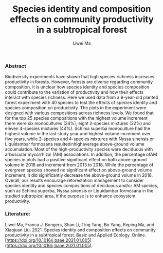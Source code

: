 ﻿---
layout: post
title:  "Species identity and composition effects on community productivity in a subtropical forest"
author: Liwei Ma
categories: [ Article ]
image: assets/projects/LM1.jpg
tags: featured
---
### Abstract
Biodiversity experiments have shown that high species richness increases productivity in forests. However, forests are diverse regarding community composition. It is unclear how species identity and species composition could contribute to the variation of productivity and how their effects interact with species richness. Here we used data from a 9-year-old planted forest experiment with 40 species to test the effects of species identity and species composition on productivity. The plots in the experiment were designed with various compositions across richness levels. We found that for the top 25 species compositions with the highest volume increment there were six monocultures (24%), eight 2-species mixtures (32%) and eleven 4-species mixtures (44%). Schima superba monoculture had the highest volume in the last study year and highest volume increment over five years, while 2-species and 4-species mixtures with Nyssa sinensis or Liquidambar formosana resultedinhighaverage above-ground volume accumulation. Most of the high-productivity species were deciduous with arbuscular mycorrhizal (AM) associations. In addition, the percentage ofAM species in plots had a positive significant effect on both above-ground volume in 2018 and increment from 2013 to 2018. While the percentage of evergreen species showed no significant effect on above-ground volume increment, it did significantly decrease the above-ground volume in 2018. Overall, our results encourage reforestation management to consider species identity and species compositions of deciduous and/or AM species, such as Schima superba, Nyssa sinensis or Liquidambar formosana in the studied subtropical area, if the purpose is to enhance ecosystem productivity.

### Literature:
Liwei Ma, Franca J. Bongers, Shan Li, Ting Tang, Bo Yang, Keping Ma, and Xiaojuan Liu. 2021. Species identity and composition effects on community productivity in a subtropical forest. Basic and Applied Ecology. Online. [https://doi.org/10.1016/j.baae.2021.01.005](https://doi.org/10.1016/j.baae.2021.01.005).